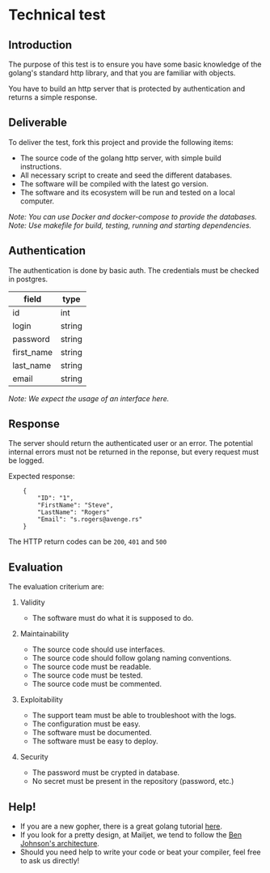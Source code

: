# Technical test

## Introduction

The purpose of this test is to ensure you have some basic knowledge of the
golang's standard http library, and that you are familiar with objects.

You have to build an http server that is protected by authentication
and returns a simple response.

## Deliverable

To deliver the test, fork this project and provide the following items:

- The source code of the golang http server, with simple build instructions.
- All necessary script to create and seed the different databases.
- The software will be compiled with the latest go version.
- The software and its ecosystem will be run and tested on a local computer.

_Note: You can use Docker and docker-compose to provide the databases._
_Note: Use makefile for build, testing, running and starting dependencies._

## Authentication

The authentication is done by basic auth.
The credentials must be checked in postgres.

| field | type |
| --- | --- |
| id | int |
| login | string |
| password | string |
| first_name | string |
| last_name | string |
| email | string |

_Note: We expect the usage of an interface here._

## Response

The server should return the authenticated user or an error.
The potential internal errors must not be returned in the reponse,
but every request must be logged.

Expected response:
```
    {
        "ID": "1",
        "FirstName": "Steve",
        "LastName": "Rogers"
        "Email": "s.rogers@avenge.rs"
    }
```

The HTTP return codes can be `200`, `401` and `500`

## Evaluation

The evaluation criterium are:

1. Validity
    - The software must do what it is supposed to do.

2. Maintainability 
    - The source code should use interfaces.
    - The source code should follow golang naming conventions.
    - The source code must be readable.
    - The source code must be tested.
    - The source code must be commented.
 
3. Exploitability
    - The support team must be able to troubleshoot with the logs.
    - The configuration must be easy.
    - The software must be documented.
    - The software must be easy to deploy.

4. Security
    - The password must be crypted in database.
    - No secret must be present in the repository (password, etc.)

## Help!

- If you are a new gopher, there is a great golang tutorial
[here](https://tour.golang.org/welcome/1).
- If you look for a pretty design, at Mailjet, we tend to follow the
[Ben Johnson's architecture](https://medium.com/@benbjohnson/standard-package-layout-7cdbc8391fc1).
- Should you need help to write your code or beat your compiler, feel free to
ask us directly!
